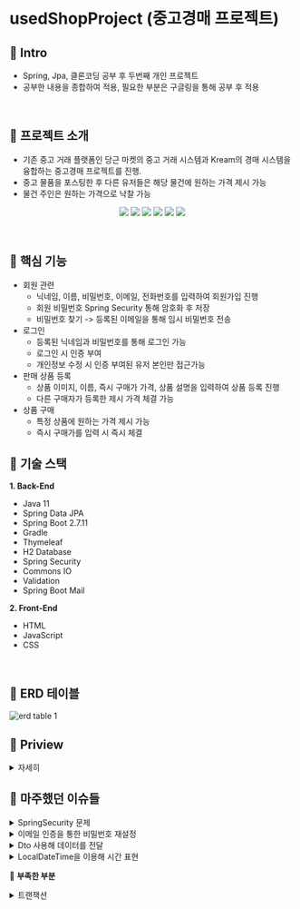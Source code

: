 # usedShopProject (중고경매 프로젝트)

## 🍳 Intro
- Spring, Jpa, 클론코딩 공부 후 두번째 개인 프로젝트
- 공부한 내용을 종합하여 적용, 필요한 부분은 구글링을 통해 공부 후 적용
<br/>

## 🍳 프로젝트 소개
- 기존 중고 거래 플랫폼인 당근 마켓의 중고 거래 시스템과 Kream의 경매 시스템을 융합하는 중고경매 프로젝트를 진행.
- 중고 물품을 포스팅한 후 다른 유저들은 해당 물건에 원하는 가격 제시 가능
- 물건 주인은 원하는 가격으로 낙찰 가능

  
<p align="center">
<img src="https://img.shields.io/badge/JAVA-v11-blue">
<img src="https://img.shields.io/badge/Spring_Boot-v2.7.11-green?logo=springboot">
<img src="https://img.shields.io/badge/Spring_Data_JPA-green">
<img src="https://img.shields.io/badge/Spring_Security-green?logo=springsecurity">
<img src="https://img.shields.io/badge/Thymeleaf-005F0F?logo=thymeleaf">
<img src="https://img.shields.io/badge/Gradle-02303A?logo=gradle">
</p>
<br/>


## 🍳 핵심 기능
- 회원 관련
  - 닉네임, 이름, 비밀번호, 이메일, 전화번호를 입력하여 회원가입 진행
  - 회원 비밀번호 Spring Security 통해 암호화 후 저장
  - 비밀번호 찾기 -> 등록된 이메일을 통해 임시 비밀번호 전송
- 로그인
  - 등록된 닉네임과 비밀번호를 통해 로그인 가능
  - 로그인 시 인증 부여
  - 개인정보 수정 시 인증 부여된 유저 본인만 접근가능
- 판매 상품 등록
  - 상품 이미지, 이름, 즉시 구매가 가격, 상품 설명을 입력하여 상품 등록 진행
  - 다른 구매자가 등록한 제시 가격 체결 가능
- 상품 구매
  - 특정 상품에 원하는 가격 제시 가능
  - 즉시 구매가를 입력 시 즉시 체결

## 🍳 기술 스택
**1. Back-End**

- Java 11
- Spring Data JPA
- Spring Boot 2.7.11
- Gradle
- Thymeleaf
- H2 Database
- Spring Security
- Commons IO
- Validation
- Spring Boot Mail

**2. Front-End**
- HTML
- JavaScript
- CSS
<br/>

## 🍳 ERD 테이블
![erd table 1](https://github.com/Lanvizu/usedShopProject/assets/121706341/8e144c70-042b-474b-9676-c312107a594b)

## 🍳 Priview

<details>
    <summary>자세히</summary>
    🍳 회원가입
    <p align="center">
    <img src="https://user-images.githubusercontent.com/121706341/269230037-c6e8d2ee-f4be-416f-a2b2-bb74b5e72ddb.gif">
    </p>
    🍳 로그인
    <p align="center">
    <img src="https://user-images.githubusercontent.com/121706341/269232381-77a54b8c-9818-4325-abd6-8f471b110fe3.gif">
    </p>
    🍳 경매가 입력, 취소
    <p align="center">
    <img src="https://user-images.githubusercontent.com/121706341/269234789-a6b6e0d7-826a-4df3-a8fd-4864ae4860f2.gif">
    </p>
    🍳 판매 물건 등록
    <p align="center">
    <img src="https://user-images.githubusercontent.com/121706341/269257307-4e9f012e-242a-4db3-adcb-7dd78959c433.gif">
    </p>

</details>

## 🍳 마주했던 이슈들

<details>
  <summary>SpringSecurity 문제</summary>
  <br/>
  
  로그인 과정에 보안을 생각해 SpringSecurity를 통해 진행했다. 
  
  비밀번호를 암호화하지않고 저장해 로그인이 실행되지 않은 에러 등 여러가지가 있었다...

  >수많은 에러로 인해 구글링과 공식문서로 공부하면서 문제를 해결했다.
  
  [에러 벨로그](https://velog.io/@lanvizu/%EC%BD%94%EB%94%A9-%EC%9D%BC%EA%B8%B023-05-15)
</details>

<details>
  <summary>이메일 인증을 통한 비밀번호 재설정</summary>
  <br/>
  저번 프로젝트에서 진행하지 못했던 비밀번호 재설정 문제를 이메일을 통한 방법으로 해결했다.
  
  SpringSecurity를 사용할 때 단점 중 하나인 암호화된 비밀번호를 복호화하지 못하는 문제가 있었다.

  >Spring Boot Mail을 통해 이메일 발송을 확인했으며 정상적으로 비밀번호가 재설정된다.

  [에러 벨로그](https://velog.io/@lanvizu/%EC%BD%94%EB%94%A9-%EC%9D%BC%EA%B8%B023-05-21)
</details>

<details>
  <summary>Dto 사용해 데이터를 전달</summary>
  <br/>
  
  LazyInitializationException 에러 - 세션 종료와 세션 범위를 벗어난 상태에서 지연 로딩 발생했다.

  해당 에러 덕분에 Dto에 대해 공부하고 그 중요성을 알게되었다.

  >모든 데이터는 Dto를 통해 전달되도록 코드를 수정했으며 정상적으로 데이터를 전달한다.

  [에러 벨로그](https://velog.io/@lanvizu/%EC%BD%94%EB%94%A9%EC%9D%BC%EA%B8%B023-05-27)
</details>

<details>
  <summary>LocalDateTime을 이용해 시간 표현</summary>
  <br/>

  포스팅 부분에 몇 분전 글을 작성했는지 표시가 되지않아 식별이 불가한 문제가 발생했다.

  LocalDateTime를 공부해 javaScript를 통해 표현하려 했지만 공부하지 못한 부분이라 어려움이 있었다.

  >@EnableJpaAuditing를 통해 자동으로 생성과 수정 시간을 설정하도록 해결했습니다.

  [에러 벨로그](https://velog.io/@lanvizu/%EC%BD%94%EB%94%A9%EC%9D%BC%EA%B8%B023-06-16)

</details>

🍳 **부족한 부분**
<details>
  <summary>트랜잭션</summary>
  <br/>

  이번 프로젝트에선 예외처리를 Throw로 던지는 쪽으로 회피하면서 코드를 작성했다.

  트랜잭션에 대해서 공부를 하고서 코드를 다시보니 예외 처리 부분에 많은 문제가 있어보였다.

  >예외 처리를 Checked와 Unchecked로 나눠 명확한 메세지를 통해 예외처리하는 부분이 필요하다고 느낀다.

  [트랜잭션 벨로그](https://velog.io/@lanvizu/%EC%BD%94%EB%94%A9%EC%9D%BC%EA%B8%B023-06-22)

</details>

